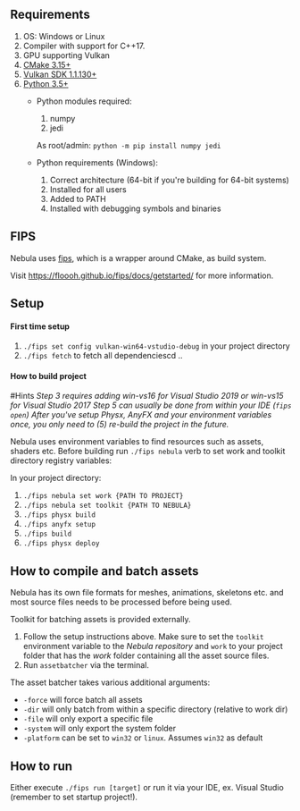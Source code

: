 ## Requirements
1. OS: Windows or Linux
2. Compiler with support for C++17.
3. GPU supporting Vulkan
4. [CMake 3.15+](https://cmake.org/download/)
5. [Vulkan SDK 1.1.130+](https://vulkan.lunarg.com/sdk/home)
6. [Python 3.5+](https://www.python.org/downloads)
    * Python modules required:
        1. numpy
        2. jedi
        
        As root/admin: `python -m pip install numpy jedi`
    * Python requirements (Windows):
        1. Correct architecture (64-bit if you're building for 64-bit systems)
        2. Installed for all users
        3. Added to PATH
        4. Installed with debugging symbols and binaries

## FIPS

Nebula uses [fips](https://floooh.github.io/fips/docs/getstarted/), which is a wrapper around CMake, as build system.

Visit https://floooh.github.io/fips/docs/getstarted/ for more information.

## Setup

#### First time setup

1. `./fips set config vulkan-win64-vstudio-debug` in your project directory
2. `./fips fetch` to fetch all dependenciescd ..

#### How to build project
#Hints
*Step 3 requires adding win-vs16 for Visual Studio 2019 or win-vs15 for Visual Studio 2017*
*Step 5 can usually be done from within your IDE (`fips open`)*
*After you've setup Physx, AnyFX and your environment variables once, you only need to (5) re-build the project in the future.*

Nebula uses environment variables to find resources such as assets, shaders etc.
Before building run `./fips nebula` verb to set work and toolkit directory registry variables:

In your project directory:

  1. `./fips nebula set work {PATH TO PROJECT}`
  2. `./fips nebula set toolkit {PATH TO NEBULA}`
  3. `./fips physx build`
  4. `./fips anyfx setup`
  5. `./fips build`
  6. `./fips physx deploy`

## How to compile and batch assets

Nebula has its own file formats for meshes, animations, skeletons etc. and most source files needs to be processed before being used.

Toolkit for batching assets is provided externally.

  1. Follow the setup instructions above. Make sure to set the `toolkit` environment variable to the *Nebula repository* and `work` to your project folder that has the *work* folder containing all the asset source files.
  2. Run `assetbatcher` via the terminal.

The asset batcher takes various additional arguments:

  * `-force` will force batch all assets
  * `-dir` will only batch from within a specific directory (relative to work dir)
  * `-file` will only export a specific file
  * `-system` will only export the system folder
  * `-platform` can be set to `win32` or `linux`. Assumes `win32` as default

## How to run

Either execute `./fips run [target]` or run it via your IDE, ex. Visual Studio (remember to set startup project!).
